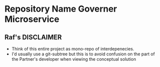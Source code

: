 # Repository Name Governer Microservice

## Raf's DISCLAIMER
* Think of this entire project as mono-repo of interdepenecies.
* I'd usually use a git-subtree but this is to avoid confusion on the part of the Partner's developer when viewing the conceptual solution
